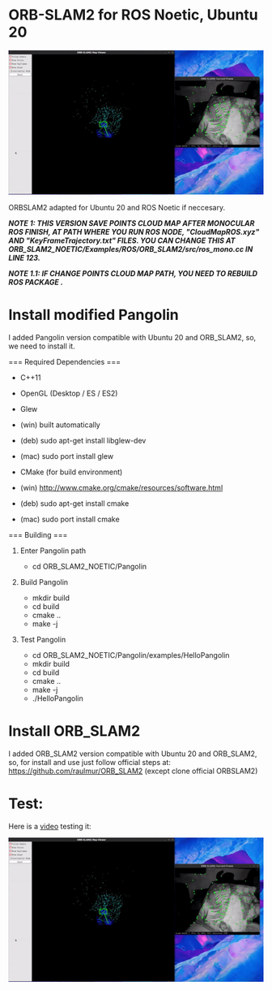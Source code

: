 # ORB-SLAM2 for ROS Noetic, Ubuntu 20

[![IMAGE ALT TEXT HERE](/images/ORB_SLAM2.gif)](https://youtu.be/_syAilCknT4)

ORBSLAM2 adapted for Ubuntu 20 and ROS Noetic if neccesary.

***NOTE 1: THIS VERSION SAVE POINTS CLOUD MAP AFTER MONOCULAR ROS FINISH, AT PATH WHERE YOU RUN ROS NODE, "CloudMapROS.xyz" AND "KeyFrameTrajectory.txt" FILES. YOU CAN CHANGE THIS AT ORB_SLAM2_NOETIC/Examples/ROS/ORB_SLAM2/src/ros_mono.cc IN LINE 123.***

***NOTE 1.1: IF CHANGE POINTS CLOUD MAP PATH, YOU NEED TO REBUILD ROS PACKAGE .***

# Install modified Pangolin
I added Pangolin version compatible with Ubuntu 20 and ORB_SLAM2, so, we need to install it.

=== Required Dependencies ===

* C++11

* OpenGL (Desktop / ES / ES2)

* Glew
 * (win) built automatically
 * (deb) sudo apt-get install libglew-dev
 * (mac) sudo port install glew

* CMake (for build environment)
 * (win) http://www.cmake.org/cmake/resources/software.html
 * (deb) sudo apt-get install cmake
 * (mac) sudo port install cmake

=== Building ===

1. Enter Pangolin path
    * cd ORB_SLAM2_NOETIC/Pangolin
2. Build Pangolin
    * mkdir build
    * cd build
    * cmake ..
    * make -j

3. Test Pangolin
    * cd ORB_SLAM2_NOETIC/Pangolin/examples/HelloPangolin
    * mkdir build
    * cd build
    * cmake ..
    * make -j
    * ./HelloPangolin

# Install ORB_SLAM2
I added ORB_SLAM2 version compatible with Ubuntu 20 and ORB_SLAM2, so, for install and use just follow official steps at: https://github.com/raulmur/ORB_SLAM2 (except clone official ORBSLAM2)

# Test:
Here is a [video](https://youtu.be/_syAilCknT4) testing it:

[![IMAGE ALT TEXT HERE](/images/ORB_SLAM2.gif)](https://youtu.be/_syAilCknT4)
